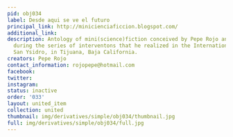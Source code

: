```yaml
---
pid: obj034
label: Desde aqui se ve el futuro
principal_link: http://minicienciaficcion.blogspot.com/
additional_link: 
description: Antology of mini(science)fiction conceived by Pepe Rojo and Taller[e]media
  during the series of interventons that he realized in the International Line of
  San Ysidro, in Tijuana, Baja California.
creators: Pepe Rojo
contact_information: rojopepe@hotmail.com
facebook: 
twitter: 
instagram: 
status: inactive
order: '033'
layout: united_item
collection: united
thumbnail: img/derivatives/simple/obj034/thumbnail.jpg
full: img/derivatives/simple/obj034/full.jpg
---
```

